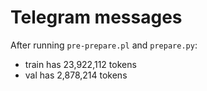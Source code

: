 # Telegram messages

After running `pre-prepare.pl` and `prepare.py`:

- train has 23,922,112 tokens
- val has 2,878,214 tokens
